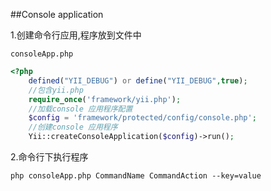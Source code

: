 ##Console application

1.创建命令行应用,程序放到文件中

	consoleApp.php

```php
<?php
    defined("YII_DEBUG") or define("YII_DEBUG",true);
  	//包含yii.php   
    require_once('framework/yii.php');
    //加载console 应用程序配置
    $config = 'framework/protected/config/console.php';
    //创建console 应用程序
    Yii::createConsoleApplication($config)->run();
```

2.命令行下执行程序

	php consoleApp.php CommandName CommandAction --key=value



